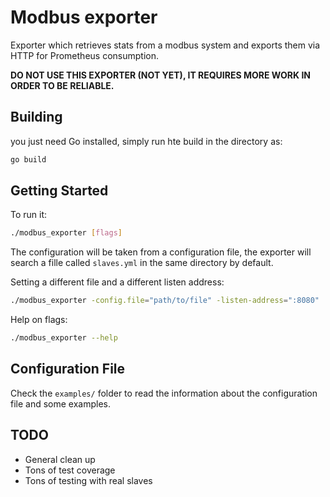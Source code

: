 # Modbus exporter
Exporter which retrieves stats from a modbus system and exports them via HTTP for Prometheus consumption.

**DO NOT USE THIS EXPORTER (NOT YET), IT REQUIRES MORE WORK IN ORDER TO BE RELIABLE.**

## Building
you just need Go installed, simply run hte build in the directory as:
```bash
go build
```

## Getting Started

To run it:

```bash
./modbus_exporter [flags]
```

The configuration will be taken from a configuration file, the exporter will search a fille called `slaves.yml` in the same directory by default.

Setting a different file and a different listen address:
```bash
./modbus_exporter -config.file="path/to/file" -listen-address=":8080"
```

Help on flags:

```bash
./modbus_exporter --help
```

## Configuration File

Check the `examples/` folder to read the information about the configuration file and some examples.

## TODO
- General clean up
- Tons of test coverage
- Tons of testing with real slaves
